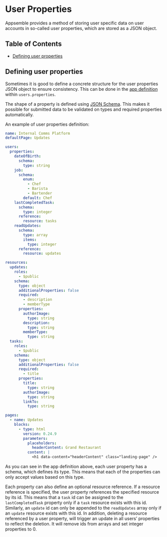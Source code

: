 # User Properties

Appsemble provides a method of storing user specific data on user accounts in so-called user
properties, which are stored as a JSON object.

## Table of Contents

- [Defining user properties](#defining-user-properties)

## Defining user properties

Sometimes it is good to define a concrete structure for the user properties JSON object to ensure
consistency. This can be done in the [app definition](/docs/reference/app#app-definition) within
`users.properties`.

The shape of a property is defined using [JSON Schema](https://json-schema.org/). This makes it
possible for submitted data to be validated on types and required properties automatically.

An example of user properties definition:

```yaml copy validate
name: Internal Comms Platform
defaultPage: Updates

users:
  properties:
    dateOfBirth:
      schema:
        type: string
    job:
      schema:
        enum:
          - Chef
          - Barista
          - Bartender
        default: Chef
    lastCompletedTask:
      schema:
        type: integer
      reference:
        resource: tasks
    readUpdates:
      schema:
        type: array
        items:
          type: integer
      reference:
        resource: updates

resources:
  updates:
    roles:
      - $public
    schema:
      type: object
      additionalProperties: false
      required:
        - description
        - memberType
      properties:
        authorImage:
          type: string
        description:
          type: string
        memberType:
          type: string
  tasks:
    roles:
      - $public
    schema:
      type: object
      additionalProperties: false
      required:
        - title
      properties:
        title:
          type: string
        authorImage:
          type: string
        linkTo:
          type: string

pages:
  - name: Updates
    blocks:
      - type: html
        version: 0.24.9
        parameters:
          placeholders:
            headerContent: Grand Restaurant
          content: |
            <h1 data-content="headerContent" class="landing-page" />
```

As you can see in the app definition above, each user property has a schema, which defines its type.
This means that each of the properties can only accept values based on this type.

Each property can also define an optional resource reference. If a resource reference is specified,
the user property references the specified resource by its id. This means that a `task` id can be
assigned to the `lastCompletedTask` property only if a `task` resource exists with this id.
Similarly, an `update` id can only be appended to the `readUpdates` array only if an `update`
resource exists with this id. In addition, deleting a resource referenced by a user property, will
trigger an update in all users’ properties to reflect the deletion. It will remove ids from arrays
and set integer properties to 0.
